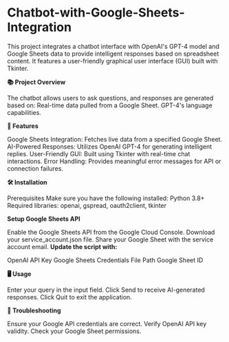 # Chatbot-with-Google-Sheets-Integration
This project integrates a chatbot interface with OpenAI's GPT-4 model and Google Sheets data to provide intelligent responses based on spreadsheet content. It features a user-friendly graphical user interface (GUI) built with Tkinter.

**📚 Project Overview**

The chatbot allows users to ask questions, and responses are generated based on:
Real-time data pulled from a Google Sheet.
GPT-4's language capabilities.

**🚀 Features**

Google Sheets Integration: Fetches live data from a specified Google Sheet.
AI-Powered Responses: Utilizes OpenAI GPT-4 for generating intelligent replies.
User-Friendly GUI: Built using Tkinter with real-time chat interactions.
Error Handling: Provides meaningful error messages for API or connection failures.

**🛠️ Installation**

Prerequisites
Make sure you have the following installed:
Python 3.8+
Required libraries: openai, gspread, oauth2client, tkinter

**Setup Google Sheets API**

Enable the Google Sheets API from the Google Cloud Console.
Download your service_account.json file.
Share your Google Sheet with the service account email.
**Update the script with:**

OpenAI API Key
Google Sheets Credentials File Path
Google Sheet ID

**🖥️ Usage**

Enter your query in the input field.
Click Send to receive AI-generated responses.
Click Quit to exit the application.

**🐞 Troubleshooting**

Ensure your Google API credentials are correct.
Verify OpenAI API key validity.
Check your Google Sheet permissions.

